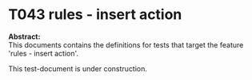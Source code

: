 # T043 rules - insert action
**Abstract:**  
This documents contains the definitions for tests that target the feature 'rules - insert action'.  

This test-document is under construction.
